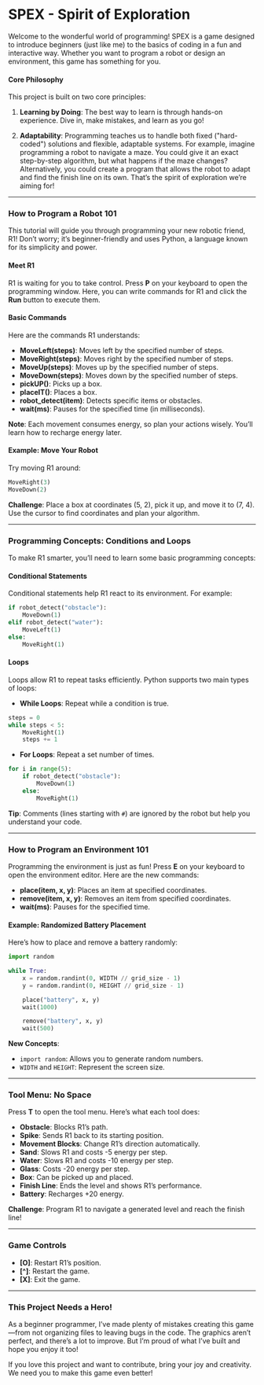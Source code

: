 # SPEX - Spirit of Exploration

Welcome to the wonderful world of programming! SPEX is a game designed to introduce beginners (just like me) to the basics of coding in a fun and interactive way. Whether you want to program a robot or design an environment, this game has something for you.

#### Core Philosophy
This project is built on two core principles:

1. **Learning by Doing**: The best way to learn is through hands-on experience. Dive in, make mistakes, and learn as you go!
   
2. **Adaptability**: Programming teaches us to handle both fixed ("hard-coded") solutions and flexible, adaptable systems. For example, imagine programming a robot to navigate a maze. You could give it an exact step-by-step algorithm, but what happens if the maze changes? Alternatively, you could create a program that allows the robot to adapt and find the finish line on its own. That’s the spirit of exploration we’re aiming for!

---

### How to Program a Robot 101

This tutorial will guide you through programming your new robotic friend, R1! Don’t worry; it’s beginner-friendly and uses Python, a language known for its simplicity and power.

#### Meet R1
R1 is waiting for you to take control. Press **P** on your keyboard to open the programming window. Here, you can write commands for R1 and click the **Run** button to execute them.

#### Basic Commands
Here are the commands R1 understands:

- **MoveLeft(steps)**: Moves left by the specified number of steps.
- **MoveRight(steps)**: Moves right by the specified number of steps.
- **MoveUp(steps)**: Moves up by the specified number of steps.
- **MoveDown(steps)**: Moves down by the specified number of steps.
- **pickUP()**: Picks up a box.
- **placeIT()**: Places a box.
- **robot_detect(item)**: Detects specific items or obstacles.
- **wait(ms)**: Pauses for the specified time (in milliseconds).

**Note**: Each movement consumes energy, so plan your actions wisely. You’ll learn how to recharge energy later.

#### Example: Move Your Robot
Try moving R1 around:

```python
MoveRight(3)
MoveDown(2)
```

**Challenge**: Place a box at coordinates (5, 2), pick it up, and move it to (7, 4). Use the cursor to find coordinates and plan your algorithm.

---

### Programming Concepts: Conditions and Loops

To make R1 smarter, you’ll need to learn some basic programming concepts:

#### Conditional Statements
Conditional statements help R1 react to its environment. For example:

```python
if robot_detect("obstacle"):
    MoveDown(1)
elif robot_detect("water"):
    MoveLeft(1)
else:
    MoveRight(1)
```

#### Loops
Loops allow R1 to repeat tasks efficiently. Python supports two main types of loops:

- **While Loops**: Repeat while a condition is true.

```python
steps = 0
while steps < 5:
    MoveRight(1)
    steps += 1
```

- **For Loops**: Repeat a set number of times.

```python
for i in range(5):
    if robot_detect("obstacle"):
        MoveDown(1)
    else:
        MoveRight(1)
```

**Tip**: Comments (lines starting with `#`) are ignored by the robot but help you understand your code.

---

### How to Program an Environment 101

Programming the environment is just as fun! Press **E** on your keyboard to open the environment editor. Here are the new commands:

- **place(item, x, y)**: Places an item at specified coordinates.
- **remove(item, x, y)**: Removes an item from specified coordinates.
- **wait(ms)**: Pauses for the specified time.

#### Example: Randomized Battery Placement
Here’s how to place and remove a battery randomly:

```python
import random

while True:
    x = random.randint(0, WIDTH // grid_size - 1)
    y = random.randint(0, HEIGHT // grid_size - 1)

    place("battery", x, y)
    wait(1000)

    remove("battery", x, y)
    wait(500)
```

**New Concepts**:
- `import random`: Allows you to generate random numbers.
- `WIDTH` and `HEIGHT`: Represent the screen size.

---

### Tool Menu: No <EMPTY> Space

Press **T** to open the tool menu. Here’s what each tool does:

- **Obstacle**: Blocks R1’s path.
- **Spike**: Sends R1 back to its starting position.
- **Movement Blocks**: Change R1’s direction automatically.
- **Sand**: Slows R1 and costs -5 energy per step.
- **Water**: Slows R1 and costs -10 energy per step.
- **Glass**: Costs -20 energy per step.
- **Box**: Can be picked up and placed.
- **Finish Line**: Ends the level and shows R1’s performance.
- **Battery**: Recharges +20 energy.

**Challenge**: Program R1 to navigate a generated level and reach the finish line!

---

### Game Controls

- **[O]**: Restart R1’s position.
- **[^]**: Restart the game.
- **[X]**: Exit the game.

---

### This Project Needs a Hero!

As a beginner programmer, I’ve made plenty of mistakes creating this game—from not organizing files to leaving bugs in the code. The graphics aren’t perfect, and there’s a lot to improve. But I’m proud of what I’ve built and hope you enjoy it too!

If you love this project and want to contribute, bring your joy and creativity. We need you to make this game even better!

